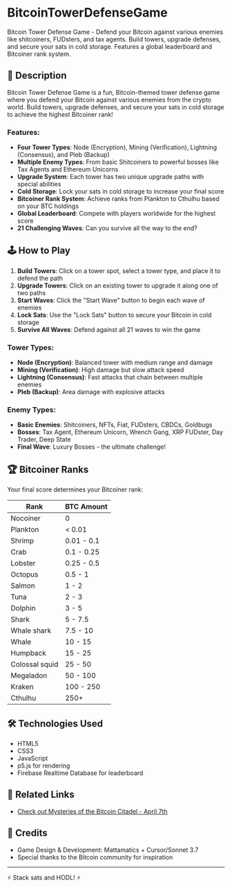 # BitcoinTowerDefenseGame
Bitcoin Tower Defense Game - Defend your Bitcoin against various enemies like shitcoiners, FUDsters, and tax agents. Build towers, upgrade defenses, and secure your sats in cold storage. Features a global leaderboard and Bitcoiner rank system.

## 📖 Description

Bitcoin Tower Defense Game is a fun, Bitcoin-themed tower defense game where you defend your Bitcoin against various enemies from the crypto world. Build towers, upgrade defenses, and secure your sats in cold storage to achieve the highest Bitcoiner rank!

### Features:

- **Four Tower Types**: Node (Encryption), Mining (Verification), Lightning (Consensus), and Pleb (Backup)
- **Multiple Enemy Types**: From basic Shitcoiners to powerful bosses like Tax Agents and Ethereum Unicorns
- **Upgrade System**: Each tower has two unique upgrade paths with special abilities
- **Cold Storage**: Lock your sats in cold storage to increase your final score
- **Bitcoiner Rank System**: Achieve ranks from Plankton to Cthulhu based on your BTC holdings
- **Global Leaderboard**: Compete with players worldwide for the highest score
- **21 Challenging Waves**: Can you survive all the way to the end?

## 🕹️ How to Play

1. **Build Towers**: Click on a tower spot, select a tower type, and place it to defend the path
2. **Upgrade Towers**: Click on an existing tower to upgrade it along one of two paths
3. **Start Waves**: Click the "Start Wave" button to begin each wave of enemies
4. **Lock Sats**: Use the "Lock Sats" button to secure your Bitcoin in cold storage
5. **Survive All Waves**: Defend against all 21 waves to win the game

### Tower Types:

- **Node (Encryption)**: Balanced tower with medium range and damage
- **Mining (Verification)**: High damage but slow attack speed
- **Lightning (Consensus)**: Fast attacks that chain between multiple enemies
- **Pleb (Backup)**: Area damage with explosive attacks

### Enemy Types:

- **Basic Enemies**: Shitcoiners, NFTs, Fiat, FUDsters, CBDCs, Goldbugs
- **Bosses**: Tax Agent, Ethereum Unicorn, Wrench Gang, XRP FUDster, Day Trader, Deep State
- **Final Wave**: Luxury Bosses - the ultimate challenge!

## 🏆 Bitcoiner Ranks

Your final score determines your Bitcoiner rank:

| Rank | BTC Amount |
|------|------------|
| Nocoiner | 0 |
| Plankton | < 0.01 |
| Shrimp | 0.01 - 0.1 |
| Crab | 0.1 - 0.25 |
| Lobster | 0.25 - 0.5 |
| Octopus | 0.5 - 1 |
| Salmon | 1 - 2 |
| Tuna | 2 - 3 |
| Dolphin | 3 - 5 |
| Shark | 5 - 7.5 |
| Whale shark | 7.5 - 10 |
| Whale | 10 - 15 |
| Humpback | 15 - 25 |
| Colossal squid | 25 - 50 |
| Megaladon | 50 - 100 |
| Kraken | 100 - 250 |
| Cthulhu | 250+ |

## 🛠️ Technologies Used

- HTML5
- CSS3
- JavaScript
- p5.js for rendering
- Firebase Realtime Database for leaderboard

## 🔗 Related Links

- [Check out Mysteries of the Bitcoin Citadel - April 7th](https://twitter.com/paperstreet_inc)


## 🙏 Credits

- Game Design & Development: Mattamatics + Cursor/Sonnet 3.7
- Special thanks to the Bitcoin community for inspiration


---

⚡ Stack sats and HODL! ⚡ 
